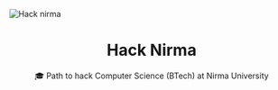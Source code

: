 ![Hack nirma](https://user-images.githubusercontent.com/26832180/44600417-db6dce00-a7f6-11e8-9f7b-1ac4e17df0c3.jpg)

<h1 align="center">Hack Nirma</h1>
<p align="center">
  🎓 Path to hack Computer Science (BTech) at Nirma University
</p>

